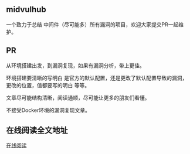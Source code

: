 
## midvulhub
一个致力于总结 中间件（尽可能多）所有漏洞的项目，欢迎大家提交PR一起维护。




## PR
从环境搭建出发，到漏洞复现，如果有漏洞分析，带上更佳。

环境搭建要清晰的写明白 是官方的默认配置，还是更改了默认配置导致的漏洞，更改的位置，值都要写的明白 等等。

文章尽可能结构清晰，阅读通顺，尽可能让更多的朋友们看懂。


不接受Docker环境的漏洞复现文章。



## 在线阅读全文地址

[在线阅读](https://www.lxhsec.com/2019/03/04/middleware/)
